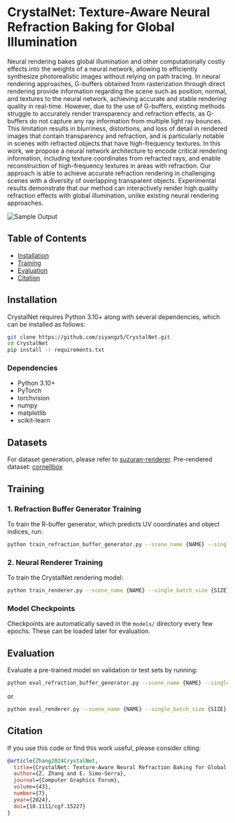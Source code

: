 
# CrystalNet: Texture-Aware Neural Refraction Baking for Global Illumination

Neural rendering bakes global illumination and other computationally costly effects into the weights of a neural network, allowing
to efficiently synthesize photorealistic images without relying on path tracing. In neural rendering approaches, G-buffers obtained
from rasterization through direct rendering provide information regarding the scene such as position, normal, and textures to
the neural network, achieving accurate and stable rendering quality in real-time. However, due to the use of G-buffers, existing
methods struggle to accurately render transparency and refraction effects, as G-buffers do not capture any ray information from
multiple light ray bounces. This limitation results in blurriness, distortions, and loss of detail in rendered images that contain
transparency and refraction, and is particularly notable in scenes with refracted objects that have high-frequency textures. In this
work, we propose a neural network architecture to encode critical rendering information, including texture coordinates from
refracted rays, and enable reconstruction of high-frequency textures in areas with refraction. Our approach is able to achieve
accurate refraction rendering in challenging scenes with a diversity of overlapping transparent objects. Experimental results
demonstrate that our method can interactively render high quality refraction effects with global illumination, unlike existing
neural rendering approaches.

![Sample Output](images/abstract.png)


## Table of Contents
- [Installation](#installation)
- [Training](#training)
- [Evaluation](#evaluation)
- [Citation](#citation)

## Installation

CrystalNet requires Python 3.10+ along with several dependencies, which can be installed as follows:

```bash
git clone https://github.com/ziyangz5/CrystalNet.git
cd CrystalNet
pip install -r requirements.txt
```

### Dependencies
- Python 3.10+
- PyTorch
- torchvision
- numpy
- matplotlib
- scikit-learn

## Datasets

For dataset generation, please refer to [suzuran-renderer](https://github.com/ziyangz5/suzuran-renderer).
Pre-rendered dataset: [cornellbox](https://drive.google.com/file/d/15F9HsmuGAf5y7gFnc5FNSqrhrt2qam6O/view?usp=sharing)

## Training

### 1. Refraction Buffer Generator Training
To train the R-buffer generator, which predicts UV coordinates and object indices, run:
```bash
python train_refraction_buffer_generator.py --scene_name {NAME} --single_batch_size {SIZE} --num_epochs {EPOCHS} --num_idx {NUM_OF_OBJECTS}
```

### 2. Neural Renderer Training
To train the CrystalNet rendering model:
```bash
python train_renderer.py --scene_name {NAME} --single_batch_size {SIZE} --num_epochs {EPOCHS}
```

### Model Checkpoints
Checkpoints are automatically saved in the `models/` directory every few epochs. These can be loaded later for evaluation.

## Evaluation

Evaluate a pre-trained model on validation or test sets by running:

```bash
python eval_refraction_buffer_generator.py --scene_name {NAME} --single_batch_size {SIZE} --num_epochs {EPOCHS} --checkpoint_path {PATH}
```

or

```bash
python eval_renderer.py --scene_name {NAME} --single_batch_size {SIZE} --num_epochs {EPOCHS} --checkpoint_path {PATH}
```


## Citation

If you use this code or find this work useful, please consider citing:

```bibtex
@article{Zhang2024CrystalNet,
  title={CrystalNet: Texture-Aware Neural Refraction Baking for Global Illumination},
  author={Z. Zhang and E. Simo-Serra},
  journal={Computer Graphics Forum},
  volume={43},
  number={7},
  year={2024},
  doi={10.1111/cgf.15227}
}
```

